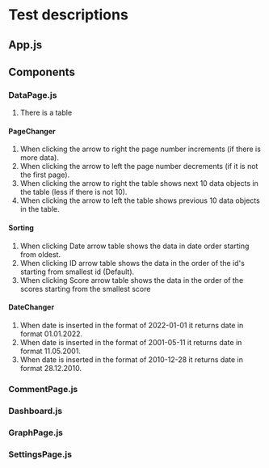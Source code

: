 # Test descriptions

## App.js

## Components

### DataPage.js

1. There is a table

#### PageChanger

1. When clicking the arrow to right the page number increments (if there is more data).
2. When clicking the arrow to left the page number decrements (if it is not the first page).
3. When clicking the arrow to right the table shows next 10 data objects in the table (less if there is not 10).
4. When clicking the arrow to left the table shows previous 10 data objects in the table.

#### Sorting

1. When clicking Date arrow table shows the data in date order starting from oldest.
2. When clicking ID arrow table shows the data in the order of the id's starting from smallest id (Default).
3. When clicking Score arrow table shows the data in the order of the scores starting from the smallest score

#### DateChanger

1. When date is inserted in the format of 2022-01-01 it returns date in format 01.01.2022.
2. When date is inserted in the format of 2001-05-11 it returns date in format 11.05.2001.
3. When date is inserted in the format of 2010-12-28 it returns date in format 28.12.2010.

### CommentPage.js

### Dashboard.js

### GraphPage.js

### SettingsPage.js
